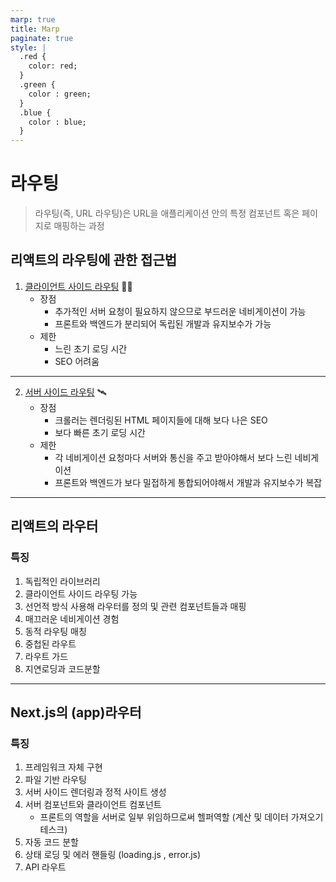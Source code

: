 ```yaml
---
marp: true
title: Marp
paginate: true
style: |
  .red {
    color: red;
  }
  .green {
    color : green;
  }
  .blue {
    color : blue;
  }
---
```


# 라우팅

> 라우팅(즉, URL 라우팅)은 URL을 애플리케이션 안의 특정 컴포넌트 혹은 페이지로 매핑하는 과정

## 리액트의 라우팅에 관한 접근법

1. <u>클라이언트 사이드 라우팅</u> 🏋️‍♀️
   - 장점
     - 추가적인 서버 요청이 필요하지 않으므로 부드러운 네비게이션이 가능
     - 프론트와 백엔드가 분리되어 독립된 개발과 유지보수가 가능
   - 제한
     - 느린 초기 로딩 시간
     - SEO 어려움

---

2. <u>서버 사이드 라우팅</u> 🛰️
   - 장점
     - 크롤러는 렌더링된 HTML 페이지들에 대해 보다 나은 SEO
     - 보다 빠른 초기 로딩 시간
   - 제한
     - 각 네비게이션 요청마다 서버와 통신을 주고 받아야해서 보다 느린 네비게이션
     - 프론트와 백엔드가 보다 밀접하게 통합되어야해서 개발과 유지보수가 복잡

---

## 리액트의 라우터

### 특징

1. 독립적인 라이브러리
2. 클라이언트 사이드 라우팅 가능
3. 선언적 방식 사용해 라우터를 정의 및 관련 컴포넌트들과 매핑
4. 매끄러운 네비게이션 경험
5. 동적 라우팅 매칭
6. 중첩된 라우트
7. 라우트 가드
8. 지연로딩과 코드분할

---

## Next.js의 (app)라우터

### 특징

1. 프레임워크 자체 구현
2. 파일 기반 라우팅
3. 서버 사이드 렌더링과 정적 사이트 생성
4. 서버 컴포넌트와 클라이언트 컴포넌트
   - 프론트의 역할을 서버로 일부 위임하므로써 헬퍼역할 (계산 및 데이터 가져오기 테스크)
5. 자동 코드 분할
6. 상태 로딩 및 에러 핸들링 (loading.js , error.js)
7. API 라우트
